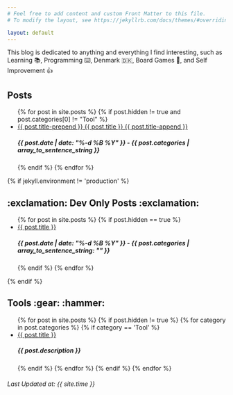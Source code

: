 ```yaml
---
# Feel free to add content and custom Front Matter to this file.
# To modify the layout, see https://jekyllrb.com/docs/themes/#overriding-theme-defaults

layout: default
---
```


This blog is dedicated to anything and everything I find interesting, such as Learning :books:, Programming :keyboard:, Denmark :denmark:, Board Games :game_die:, and Self Improvement :+1:


<div class="home">


<h2>Posts</h2>


<ul>
  {% for post in site.posts %}
    {% if post.hidden != true and post.categories[0] != "Tool" %}
      <li><a href="{{ post.url }}">{{ post.title-prepend }} {{ post.title }} {{ post.title-append }}</a>
        <br>
        <h5>{{ post.date | date: "%-d %B %Y" }} - {{ post.categories | array_to_sentence_string }}</h5>
      </li>
    {% endif %}
  {% endfor %}
</ul>

<!-- Production Only Code -->
{% if jekyll.environment != 'production' %}
<h2>:exclamation: Dev Only Posts :exclamation:</h2>
<ul>
  {% for post in site.posts %}
    {% if post.hidden == true %}
    <li><a href="{{ post.url }}">{{ post.title }}</a>
       <br>
       <h5>{{ post.date | date: "%-d %B %Y" }} - {{ post.categories | array_to_sentence_string: "" }}</h5>
    </li>
    {% endif %}
  {% endfor %}
</ul>

{% endif %}
<!-- Production Only Code -->


<h2>Tools :gear: :hammer:</h2>
<ul>
  {% for post in site.posts %}
    {% if post.hidden != true %}
      {% for category in post.categories %}
        {% if category == 'Tool' %}
          <li>
            <a href="{{ post.url }}">{{ post.title }}</a>
            <br>
            <h5>{{ post.description }}</h5>
          </li>
        {% endif %}
      {% endfor %}
    {% endif %}
  {% endfor %}
</ul>


<h6>
Last Updated at: {{ site.time }}
</h6>
</div>
